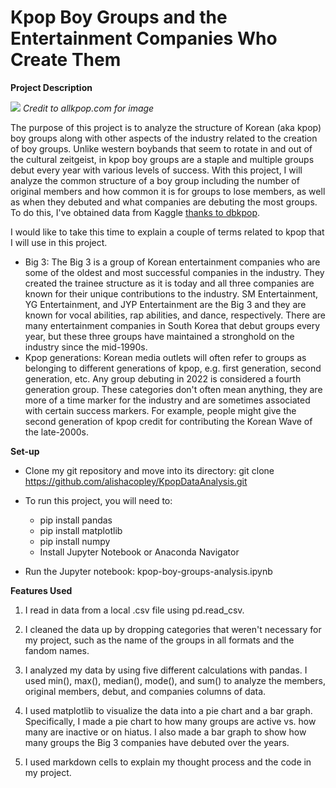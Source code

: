 # **Kpop Boy Groups and the Entertainment Companies Who Create Them** #

**Project Description**

![](https://user-images.githubusercontent.com/105595555/180062468-db33ce72-6609-4f5c-9a79-066538397ba1.png)
*Credit to allkpop.com for image*

The purpose of this project is to analyze the structure of Korean (aka kpop) boy groups along with other aspects of the industry related to the creation of boy groups. Unlike western boybands that seem to rotate in and out of the cultural zeitgeist, in kpop boy groups are a staple and multiple groups debut every year with various levels of success. With this project, I will analyze the common structure of a boy group including the number of original members and how common it is for groups to lose members, as well as when they debuted and what companies are debuting the most groups. To do this, I've obtained data from Kaggle [thanks to dbkpop](https://www.kaggle.com/code/mpwolke/kpop-idols-boy-groups/data?select=kpop_idols_boy_groups.csv).

I would like to take this time to explain a couple of terms related to kpop that I will use in this project.

* Big 3: The Big 3 is a group of Korean entertainment companies who are some of the oldest and most successful companies in the industry. They created the trainee structure as it is today and all three companies are known for their unique contributions to the industry. SM Entertainment, YG Entertainment, and JYP Entertainment are the Big 3 and they are known for vocal abilities, rap abilities, and dance, respectively. There are many entertainment companies in South Korea that debut groups every year, but these three groups have maintained a stronghold on the industry since the mid-1990s.
* Kpop generations: Korean media outlets will often refer to groups as belonging to different generations of kpop, e.g. first generation, second generation, etc. Any group debuting in 2022 is considered a fourth generation group. These categories don't often mean anything, they are more of a time marker for the industry and are sometimes associated with certain success markers. For example, people might give the second generation of kpop credit for contributing the Korean Wave of the late-2000s.

**Set-up**

* Clone my git repository and move into its directory: git clone https://github.com/alishacopley/KpopDataAnalysis.git

* To run this project, you will need to:
  * pip install pandas
  * pip install matplotlib
  * pip install numpy
  * Install Jupyter Notebook or Anaconda Navigator

* Run the Jupyter notebook: kpop-boy-groups-analysis.ipynb

**Features Used**

1. I read in data from a local .csv file using pd.read_csv.

2. I cleaned the data up by dropping categories that weren't necessary for my project, such as the name of the groups in all formats and the fandom names.   

3.  I analyzed my data by using five different calculations with pandas. I used min(), max(), median(), mode(), and sum() to analyze the members, original members, debut, and companies columns of data.

4. I used matplotlib to visualize the data into a pie chart and a bar graph. Specifically, I made a pie chart to how many groups are active vs. how many are inactive or on hiatus. I also made a bar graph to show how many groups the Big 3 companies have debuted over the years.

5. I used markdown cells to explain my thought process and the code in my project.
